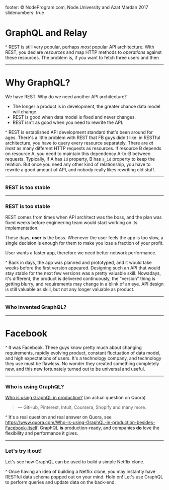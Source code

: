 footer: © NodeProgram.com, Node.University and Azat Mardan 2017
slidenumbers: true

# GraphQL and Relay

^ REST is still very popular, perhaps _most_ popular API architecture. With REST, you declare _resources_ and map HTTP methods to _operations_ against these resources. The problem is, if you want to fetch three users and then 

---

# Why GraphQL?

We have REST. Why do we need another API architecture?

- The longer a product is in development, the greater chance data model will change.
- REST is good when data model is fixed and never changes.
- REST isn't as good when you need to rewrite the API.

^ REST is established API development standard that's been around for ages. There's a little problem with REST that FB guys didn't like: in RESTful architecture, you have to query every resource separately. There are _at least_ as many different HTTP requests as resources. If resource B depends on resource A, you need to maintain this dependency A-to-B between requests. Typically, if A has `id` property, B has `a_id` property to keep the relation. But once you need any other kind of relationship, you have to rewrite a good amount of API, and nobody really likes rewriting old stuff.

---

### REST is too stable

---

### REST is too stable

REST comes from times when API architect was the boss, and the plan was fixed weeks before engineering team would start working on its implementation.

These days, **user** is the boss. Whenever the user feels the app is too slow, a single decision is enough for them to make you lose a fraction of your profit.

User wants a faster app, therefore we need better network performance.

^ Back in days, the app was planned and prototyped, and it would take weeks before the first version appeared. Designing such an API that would stay stable for the next few versions was a pretty valuable skill. Nowadays, it's different, the product is delivered continuously, the "version" thing is getting blurry, and requirements may change in a blink of an eye. API design is still valuable as skill, but not any longer valuable as product.

---

### Who invented GraphQL?

---

# Facebook

^ It was Facebook. These guys know pretty much about changing requirements, rapidly evolving product, constant fluctuation of data model, and high expectations of users. It's a technology company, and technology they use must be flawless. No wonder they created something completely new, and this new fortunately turned out to be universal and useful.

---

### Who is using GraphQL?

[Who is using GraphQL in production?](https://www.quora.com/Who-is-using-GraphQL-in-production-besides-Facebook-itself) (an actual question on Quora)

> — GitHub, Pinterest, Intuit, Coursera, Shopify and many more.

^ It's a real question and real answer on Quora, see https://www.quora.com/Who-is-using-GraphQL-in-production-besides-Facebook-itself. GraphQL **is** production-ready, and companies **do** love the flexibility and performance it gives.

---

### Let's try it out!

Let's see how GraphQL can be used to build a simple Netflix clone.

^ Once having an idea of building a Netflix clone, you may instantly have RESTful data schema popped out on your mind. Hold on! Let's use GraphQL to perform queries and update data on the back-end.

